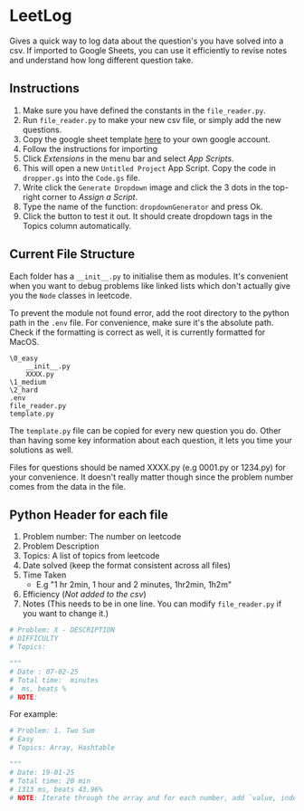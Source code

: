 # LeetLog
Gives a quick way to log data about the question's you have solved into a csv.
If imported to Google Sheets, you can use it efficiently to revise notes and understand how long different question take.

## Instructions
1. Make sure you have defined the constants in the `file_reader.py`.
2. Run `file_reader.py` to make your new csv file, or simply add the new questions.
3. Copy the google sheet template [here](https://docs.google.com/spreadsheets/d/1P_z4wKKSM7Mgpcb_e7fETVz0-PCaAMmJQHyXrfVQ0Zg/edit?gid=18351213#gid=18351213) to your own google account.
4. Follow the instructions for importing
5. Click *Extensions* in the menu bar and select *App Scripts*.
6. This will open a new `Untitled Project` App Script. Copy the code in `dropper.gs` into the `Code.gs` file.
7. Write click the `Generate Dropdown` image and click the 3 dots in the top-right corner to *Assign a Script*.
8. Type the name of the function: `dropdownGenerator` and press Ok.
9. Click the button to test it out. It should create dropdown tags in the Topics column automatically.

## Current File Structure
Each folder has a `__init__.py` to initialise them as modules. It's convenient when you want to debug problems like linked lists which don't actually give you the `Node` classes in leetcode. 

To prevent the module not found error, add the root directory to the python path in the `.env` file. For convenience, make sure it's the absolute path. Check if the formatting is correct as well, it is currently formatted for MacOS.

```
\0_easy
    __init__.py
    XXXX.py
\1_medium
\2_hard
.env
file_reader.py
template.py
```

The `template.py` file can be copied for every new question you do. Other than having some key information about each question, it lets you time your solutions as well.

Files for questions should be named XXXX.py (e.g 0001.py or 1234.py) for your convenience. It doesn't really matter though since the problem number comes from the data in the file.

## Python Header for each file
1. Problem number: The number on leetcode
2. Problem Description
3. Topics: A list of topics from leetcode
4. Date solved (keep the format consistent across all files)
5. Time Taken
    * E.g "1 hr 2min, 1 hour and 2 minutes, 1hr2min, 1h2m"
6. Efficiency (*Not added to the csv*)
7. Notes (This needs to be in one line. You can modify `file_reader.py` if you want to change it.)

```py
# Problem: X - DESCRIPTION
# DIFFICULTY
# Topics:

"""
# Date : 07-02-25
# Total time:  minutes
#  ms, beats %
# NOTE:
```

For example:
```py
# Problem: 1. Two Sum
# Easy
# Topics: Array, Hashtable

"""
# Date: 19-01-25
# Total time: 20 min
# 1313 ms, beats 43.96%
# NOTE: Iterate through the array and for each number, add `value, index` pair-since we don't care about which `4` we look at in [1,2,4,4,4]. Also check if the complement exists already, and if so, return the current index and the complement's index. Otherwise return [0,0].
```
